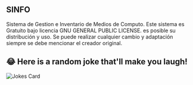 SINFO
-------
Sistema de Gestion e Inventario de Medios de Computo.
Este sistema es Gratuito bajo licencia GNU GENERAL PUBLIC LICENSE. es posible su distribución y uso.
Se puede realizar cualquier cambio y adaptación siempre se debe mencionar el creador original.

## 😂 Here is a random joke that'll make you laugh!
![Jokes Card](https://readme-jokes.vercel.app/api)
